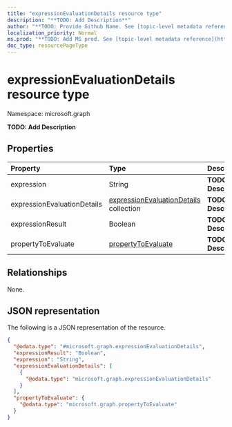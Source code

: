 ```yaml
---
title: "expressionEvaluationDetails resource type"
description: "**TODO: Add Description**"
author: "**TODO: Provide Github Name. See [topic-level metadata reference](https://msgo.azurewebsites.net/add/document/guidelines/metadata.html#topic-level-metadata)**"
localization_priority: Normal
ms.prod: "**TODO: Add MS prod. See [topic-level metadata reference](https://msgo.azurewebsites.net/add/document/guidelines/metadata.html#topic-level-metadata)**"
doc_type: resourcePageType
---
```


# expressionEvaluationDetails resource type


Namespace: microsoft.graph

**TODO: Add Description**

## Properties
|Property|Type|Description|
|:---|:---|:---|
|expression|String|**TODO: Add Description**|
|expressionEvaluationDetails|[expressionEvaluationDetails](../resources/expressionevaluationdetails.md) collection|**TODO: Add Description**|
|expressionResult|Boolean|**TODO: Add Description**|
|propertyToEvaluate|[propertyToEvaluate](../resources/propertytoevaluate.md)|**TODO: Add Description**|

## Relationships
None.

## JSON representation
The following is a JSON representation of the resource.
<!-- {
  "blockType": "resource",
  "@odata.type": "microsoft.graph.expressionEvaluationDetails"
}
-->
``` json
{
  "@odata.type": "#microsoft.graph.expressionEvaluationDetails",
  "expressionResult": "Boolean",
  "expression": "String",
  "expressionEvaluationDetails": [
    {
      "@odata.type": "microsoft.graph.expressionEvaluationDetails"
    }
  ],
  "propertyToEvaluate": {
    "@odata.type": "microsoft.graph.propertyToEvaluate"
  }
}
```

